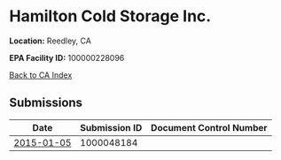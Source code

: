 # Hamilton Cold Storage Inc.

**Location:** Reedley, CA

**EPA Facility ID:** 100000228096

[Back to CA Index](../../index.md)

## Submissions

| Date | Submission ID | Document Control Number |
|------|--------------|-------------------------|
| [2015-01-05](submissions/1000048184.md) | 1000048184 |  |
